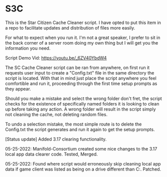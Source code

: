 # S3C
This is the Star Citizen Cache Cleaner script. I have opted to put this item in a repo to facilitate updates and distribution of files more easily.

For what to expect when you run it. I'm not a great speaker, I prefer to sit in the back corner of a server room doing my own thing but I will get you the information you need.

Script Demo Vid: https://youtu.be/_6ZV40YbdW4

The SC Cache Cleaner script can be ran from anywhere, on first run it requests user input to create a "Config.txt" file in the same directory the script is located. With that in mind just place the script anywhere you feel comfortible and run it, proceeding through the first time setup prompts as they appear.

Should you make a mistake and select the wrong folder don't fret, the script checks for the existence of specifically named folders it is looking to clean up before taking any action. A wrong folder will result in the script simply not cleaning the cache, not deleting random files.

To undo a selection mistake, the most simple route is to delete the Config.txt the script generates and run it again to get the setup prompts.


[Status update]
Added 3.17 clearing functionality.

05-25-2022: Manifold-Consortium created some nice changes to the 3.17 local app data clearer code. Tested, Merged.

05-25-2022: Found where script would erroneously skip cleaning local app data if game client was listed as being on a drive different than C:. Patched.
